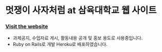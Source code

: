 # 멋쟁이 사자처럼 at 삼육대학교 웹 사이트

### [Visit the website](http://sahmyook.likelion.org/)
-  과제공지, 수업자료 게시, 활동내용 공개 및 홍보 용도로 사용중입니다.
- Ruby on Rails로 개발 Heroku로 배포하였습니다.
